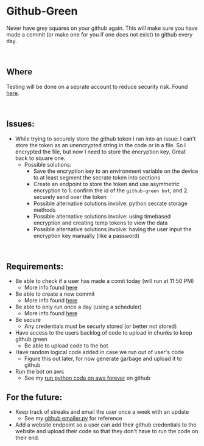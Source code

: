 # Github-Green
Never have grey squares on your github again. This will make sure you have made a commit (or make one for you if one does not exist) to github every day.

<br>

## Where
Testing will be done on a seprate account to reduce security risk. Found [here](https://github.com/TheOfficialAlmond/test_repo).

<br>

## Issues:
* While trying to securely store the github token I ran into an issue: I can't store the token as an unencrypted string in the code or in a file. So I encrypted the file, but now I need to store the encryption key. Great back to square one.
  * Possible solutions:
    * Save the encryption key to an environment variable on the device to at least segment the secrate token into sections
    * Create an endpoint to store the token and use asymmetric encryption to 1. confirm the id of the `github-green bot`, and 2. securely send over the token
    * Possible alternative solutions involve: python secrate storage methods
    * Possible alternative solutions involve: using timebased encryption and creating temp tokens to view the data
    * Possible alternative solutions involve: having the user input the encryption key manually (like a password)

<br>

## Requirements:

* Be able to check if a user has made a comit today (will run at 11:50 PM)
  * More info found [here](https://stackoverflow.com/questions/46855484/checking-if-a-user-made-a-commit-to-github-using-api-on-a-given-day)
* Be able to create a new commit
  * More info found [here](https://stackoverflow.com/questions/7119452/git-commit-from-python)
* Be able to only run once a day (using a scheduler)
  * More info found [here](https://docs.python.org/3/library/sched.html)
* Be secure
  * Any credentials must be securly stored (or better not stored) 
* Have access to the users backlog of code to upload in chunks to keep github green
  * Be able to upload code to the bot
* Have random logical code added in case we run out of user's code
  * Figure this out later, for now generate garbage and upload it to github
* Run the bot on aws
  * See my [run python code on aws forever](https://github.com/JacobNoahGlik/RunScriptOnAWS-Forever) on github

## For the future:

* Keep track of streaks and email the user once a week with an update
  * See my [github emailer.py](https://github.com/JacobNoahGlik/Emailer) for reference
* Add a website endpoint so a user can add their github credentials to the website and upload their code so that they don't have to run the code on their end.
